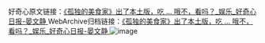 好奇心原文链接：[《孤独的美食家》出了本土版，吃 ... 哦不，看吗？_娱乐_好奇心日报-晏文静 ](https://www.qdaily.com/articles/9996.html)
WebArchive归档链接：[《孤独的美食家》出了本土版，吃 ... 哦不，看吗？_娱乐_好奇心日报-晏文静 ](http://web.archive.org/web/20190623155415/https://www.qdaily.com/articles/9996.html)
![image](http://ww3.sinaimg.cn/large/007d5XDply1g3vhikoasbj30u03m2qtx)